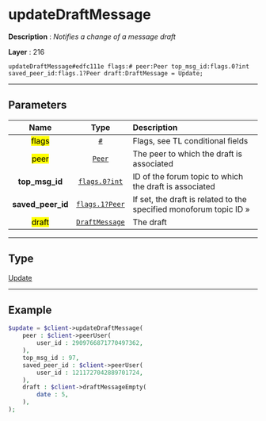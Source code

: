 # updateDraftMessage

**Description** : *Notifies a change of a message draft*

**Layer** : 216

```tl
updateDraftMessage#edfc111e flags:# peer:Peer top_msg_id:flags.0?int saved_peer_id:flags.1?Peer draft:DraftMessage = Update;
```

---

## Parameters

| Name | Type | Description |
| :---: | :---: | :--- |
| <mark>flags</mark> | [`#`](type/#) | Flags, see TL conditional fields |
| <mark>peer</mark> | [`Peer`](type/Peer) | The peer to which the draft is associated |
| **top_msg_id** | [`flags.0?int`](type/int) | ID of the forum topic to which the draft is associated |
| **saved_peer_id** | [`flags.1?Peer`](type/Peer) | If set, the draft is related to the specified monoforum topic ID » |
| <mark>draft</mark> | [`DraftMessage`](type/DraftMessage) | The draft |

---

## Type

[Update](type/Update)

---

## Example

```php
$update = $client->updateDraftMessage(
	peer : $client->peerUser(
		user_id : 2909766871770497362,
	),
	top_msg_id : 97,
	saved_peer_id : $client->peerUser(
		user_id : 1211727042889701724,
	),
	draft : $client->draftMessageEmpty(
		date : 5,
	),
);
```